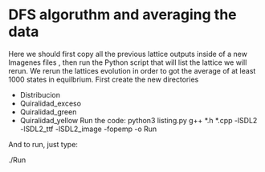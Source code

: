 # DFS algoruthm and averaging the data
Here we should first copy all the previous lattice outputs inside of a new Imagenes files , then run the Python script that will list the lattice we will rerun. We rerun the lattices evolution in order to got the average of at least 1000 states in equilbrium.
First create the new directories
- Distribucion
- Quiralidad_exceso
- Quiralidad_green
- Quiralidad_yellow
Run the code:
python3 listing.py
g++ *.h *.cpp -lSDL2 -lSDL2_ttf -lSDL2_image -fopemp -o Run

And to run, just type:

./Run


